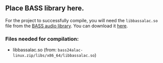 ## Place BASS library here.
For the project to successfully compile, you will need the `libbassalac.so` file from the [BASS audio library](https://www.un4seen.com/bass.html). You can download it [here](https://www.un4seen.com/files/bassalac24-linux.zip).
### Files needed for compilation:
- libbassalac.so (from: `bass24alac-linux.zip/libs/x86_64/libbassalac.so`)
